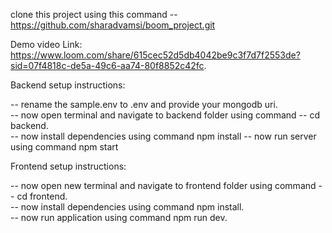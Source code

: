 clone this project using this command -- https://github.com/sharadvamsi/boom_project.git


Demo video Link: https://www.loom.com/share/615cec52d5db4042be9c3f7d7f2553de?sid=07f4818c-de5a-49c6-aa74-80f8852c42fc.



Backend setup instructions:

-- rename the sample.env to .env and provide your mongodb uri.                                                    
-- now open terminal and navigate to backend folder using command -- cd backend.                                                        
-- now install dependencies using command npm install
-- now run server using command npm start

Frontend setup instructions:

-- now open new terminal and navigate to frontend folder using command -- cd frontend.                                                    
-- now install dependencies using command npm install.                                          
-- now run application  using command npm run dev.
